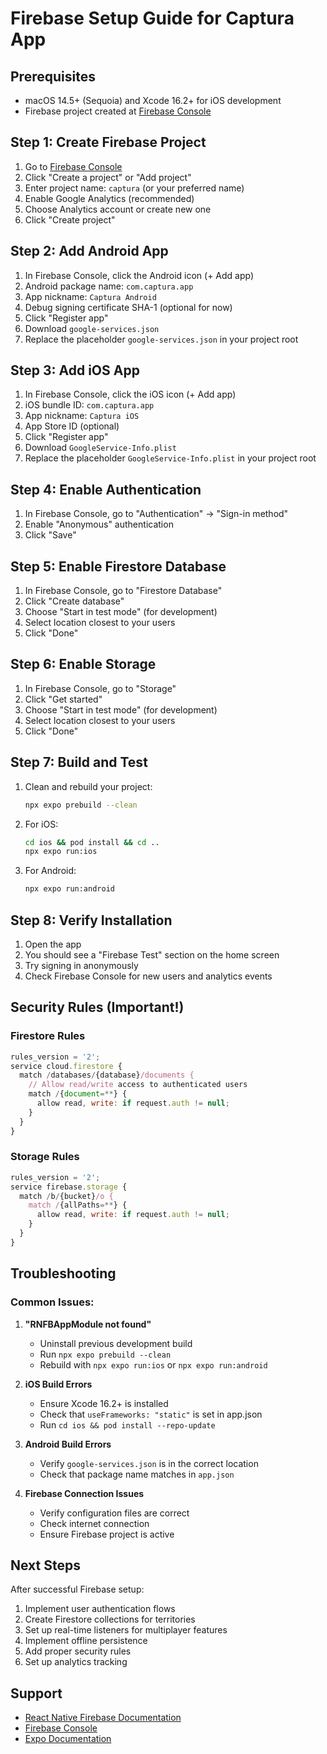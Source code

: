 # Firebase Setup Guide for Captura App

## Prerequisites
- macOS 14.5+ (Sequoia) and Xcode 16.2+ for iOS development
- Firebase project created at [Firebase Console](https://console.firebase.google.com/)

## Step 1: Create Firebase Project

1. Go to [Firebase Console](https://console.firebase.google.com/)
2. Click "Create a project" or "Add project"
3. Enter project name: `captura` (or your preferred name)
4. Enable Google Analytics (recommended)
5. Choose Analytics account or create new one
6. Click "Create project"

## Step 2: Add Android App

1. In Firebase Console, click the Android icon (+ Add app)
2. Android package name: `com.captura.app`
3. App nickname: `Captura Android`
4. Debug signing certificate SHA-1 (optional for now)
5. Click "Register app"
6. Download `google-services.json`
7. Replace the placeholder `google-services.json` in your project root

## Step 3: Add iOS App

1. In Firebase Console, click the iOS icon (+ Add app)
2. iOS bundle ID: `com.captura.app`
3. App nickname: `Captura iOS`
4. App Store ID (optional)
5. Click "Register app"
6. Download `GoogleService-Info.plist`
7. Replace the placeholder `GoogleService-Info.plist` in your project root

## Step 4: Enable Authentication

1. In Firebase Console, go to "Authentication" → "Sign-in method"
2. Enable "Anonymous" authentication
3. Click "Save"

## Step 5: Enable Firestore Database

1. In Firebase Console, go to "Firestore Database"
2. Click "Create database"
3. Choose "Start in test mode" (for development)
4. Select location closest to your users
5. Click "Done"

## Step 6: Enable Storage

1. In Firebase Console, go to "Storage"
2. Click "Get started"
3. Choose "Start in test mode" (for development)
4. Select location closest to your users
5. Click "Done"

## Step 7: Build and Test

1. Clean and rebuild your project:
   ```bash
   npx expo prebuild --clean
   ```

2. For iOS:
   ```bash
   cd ios && pod install && cd ..
   npx expo run:ios
   ```

3. For Android:
   ```bash
   npx expo run:android
   ```

## Step 8: Verify Installation

1. Open the app
2. You should see a "Firebase Test" section on the home screen
3. Try signing in anonymously
4. Check Firebase Console for new users and analytics events

## Security Rules (Important!)

### Firestore Rules
```javascript
rules_version = '2';
service cloud.firestore {
  match /databases/{database}/documents {
    // Allow read/write access to authenticated users
    match /{document=**} {
      allow read, write: if request.auth != null;
    }
  }
}
```

### Storage Rules
```javascript
rules_version = '2';
service firebase.storage {
  match /b/{bucket}/o {
    match /{allPaths=**} {
      allow read, write: if request.auth != null;
    }
  }
}
```

## Troubleshooting

### Common Issues:

1. **"RNFBAppModule not found"**
   - Uninstall previous development build
   - Run `npx expo prebuild --clean`
   - Rebuild with `npx expo run:ios` or `npx expo run:android`

2. **iOS Build Errors**
   - Ensure Xcode 16.2+ is installed
   - Check that `useFrameworks: "static"` is set in app.json
   - Run `cd ios && pod install --repo-update`

3. **Android Build Errors**
   - Verify `google-services.json` is in the correct location
   - Check that package name matches in `app.json`

4. **Firebase Connection Issues**
   - Verify configuration files are correct
   - Check internet connection
   - Ensure Firebase project is active

## Next Steps

After successful Firebase setup:

1. Implement user authentication flows
2. Create Firestore collections for territories
3. Set up real-time listeners for multiplayer features
4. Implement offline persistence
5. Add proper security rules
6. Set up analytics tracking

## Support

- [React Native Firebase Documentation](https://rnfirebase.io/)
- [Firebase Console](https://console.firebase.google.com/)
- [Expo Documentation](https://docs.expo.dev/)
